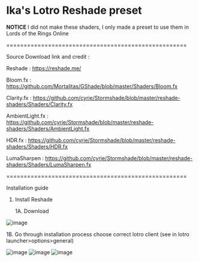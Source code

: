 Ika's Lotro Reshade preset
====================================================

**NOTICE** 
I did not make these shaders, I only made a preset to use them in Lords of the Rings Online

====================================================

Source Download link and credit :

Reshade :
https://reshade.me/

Bloom.fx :
https://github.com/Mortalitas/GShade/blob/master/Shaders/Bloom.fx

Clarity.fx :
https://github.com/cyrie/Stormshade/blob/master/reshade-shaders/Shaders/Clarity.fx

AmbientLight.fx :
https://github.com/cyrie/Stormshade/blob/master/reshade-shaders/Shaders/AmbientLight.fx

HDR.fx :
https://github.com/cyrie/Stormshade/blob/master/reshade-shaders/Shaders/HDR.fx

LumaSharpen :
https://github.com/cyrie/Stormshade/blob/master/reshade-shaders/Shaders/LumaSharpen.fx

====================================================

Installation guide

1. Install Reshade

   1A. Download
   
![image](https://github.com/user-attachments/assets/60a2e6d4-f5bd-4b16-81e0-5be840fda532)

   1B. Go through installation process
      choose correct lotro client (see in lotro launcher>options>general)
   
![image](https://github.com/user-attachments/assets/94f26ef3-74cd-4607-bc17-a1b1e6df0665) ![image](https://github.com/user-attachments/assets/85cdb900-1b6d-405d-9bcf-91c89aced20f) 
![image](https://github.com/user-attachments/assets/262de7c0-d416-423b-beb2-5ee8029d5c3f)


